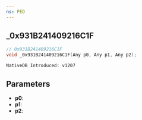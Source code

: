 ```yaml
---
ns: PED
---
```

## _0x931B241409216C1F

```c
// 0x931B241409216C1F
void _0x931B241409216C1F(Any p0, Any p1, Any p2);
```

```
NativeDB Introduced: v1207
```

## Parameters
* **p0**:
* **p1**:
* **p2**:
